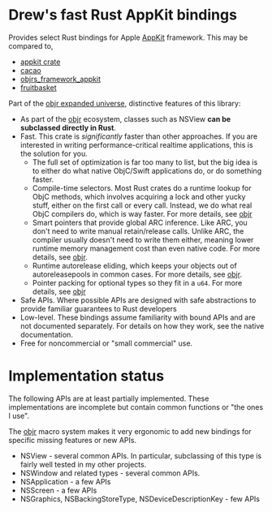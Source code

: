 # Drew's fast Rust AppKit bindings

Provides select Rust bindings for Apple [AppKit](https://developer.apple.com/documentation/appkit) framework.  This may be compared to,
* [appkit crate](https://crates.io/crates/appkit)
* [cacao](https://crates.io/crates/cacao)
* [objrs_framework_appkit](https://crates.io/crates/objrs_frameworks_app_kit)
* [fruitbasket](https://crates.io/crates/fruitbasket)

Part of the [objr expanded universe](https://github.com/drewcrawford/objr#objr-expanded-universe), distinctive features of this library:

* As part of the [objr](https://github.com/drewcrawford/objr) ecosystem, classes such as NSView **can be subclassed directly in Rust**.
* Fast.  This crate is *significantly* faster than other approaches.  If you are interested in writing performance-critical realtime applications, this is the solution for you.
    * The full set of optimization is far too many to list, but the big idea is to either do what native ObjC/Swift applications do, or do something faster.
    * Compile-time selectors.  Most Rust crates do a runtime lookup for ObjC methods, which involves acquiring a lock and other yucky stuff, either on the first call or every call.  Instead, we do what real ObjC compilers do, which is way faster.  For more details, see [objr](https://github.com/drewcrawford/objr)
    * Smart pointers that provide global ARC inference.  Like ARC, you don't need to write manual retain/release calls.  Unlike ARC, the compiler
      usually doesn't need to write them either, meaning lower runtime memory management cost than even native code.  For more details, see [objr](https://github.com/drewcrawford/objr).
    * Runtime autorelease eliding, which keeps your objects out of autoreleasepools in common cases.  For more details, see [objr](https://github.com/drewcrawford/objr).
    * Pointer packing for optional types so they fit in a `u64`.  For more details, see [objr](https://github.com/drewcrawford/objr)
* Safe APIs.  Where possible APIs are designed with safe abstractions to provide familiar guarantees to Rust developers
* Low-level.  These bindings assume familiarity with bound APIs and are not documented separately.  For details on how they work, see the native documentation.
* Free for noncommercial or "small commercial" use.

# Implementation status
The following APIs are at least partially implemented.  These implementations are incomplete but contain common functions or "the ones I use".

The [objr](https://github.com/drewcrawford/objr) macro system makes it very ergonomic to add new bindings for specific missing features
or new APIs.

* NSView - several common APIs.  In particular, subclassing of this type is fairly well tested in my other projects.
* NSWindow and related types - several common APIs.
* NSApplication - a few APIs
* NSScreen - a few APIs
* NSGraphics, NSBackingStoreType, NSDeviceDescriptionKey - few APIs